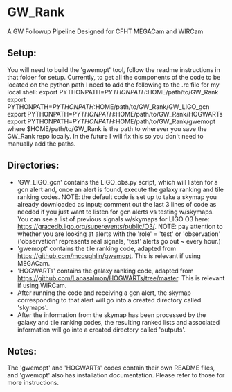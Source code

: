 # GW_Rank
 A GW Followup Pipeline Designed for CFHT MEGACam and WIRCam

## Setup:

You will need to build the 'gwemopt' tool, follow the readme instructions in that folder for setup.
Currently, to get all the components of the code to be located on the python path I need to add the following to the .rc file for my local shell:
    export PYTHONPATH=$PYTHONPATH:$HOME/path/to/GW_Rank
    export PYTHONPATH=$PYTHONPATH:$HOME/path/to/GW_Rank/GW_LIGO_gcn
    export PYTHONPATH=$PYTHONPATH:$HOME/path/to/GW_Rank/HOGWARTs
    export PYTHONPATH=$PYTHONPATH:$HOME/path/to/GW_Rank/gwemopt
where $HOME/path/to/GW_Rank is the path to wherever you save the GW_Rank repo locally. In the future I will fix this so you don't need to manually add the paths.

## Directories:

- 'GW_LIGO_gcn' contains the LIGO_obs.py script, which will listen for a gcn alert and, once an alert is found, execute the galaxy ranking and tile ranking codes. 
NOTE: the default code is set up to take a skymap you already downloaded as input; comment out the last 3 lines of code as needed if you just want to listen for gcn alerts vs testing w/skymaps. You can see a list of previous signals w/skymaps for LIGO O3 here: https://gracedb.ligo.org/superevents/public/O3/.
NOTE: pay attention to whether you are looking at alerts with the 'role' = 'test' or 'observation' ('observation' represents real signals, 'test' alerts go out ~ every hour.)
- 'gwemopt' contains the tile ranking code, adapted from https://github.com/mcoughlin/gwemopt. This is relevant if using MEGACam.
- 'HOGWARTs' contains the galaxy ranking code, adapted from https://github.com/Lanasalmon/HOGWARTs/tree/master. This is relevant if using WIRCam.
- After running the code and receiving a gcn alert, the skymap corresponding to that alert will go into a created directory called 'skymaps'.
- After the information from the skymap has been processed by the galaxy and tile ranking codes, the resulting ranked lists and associated information will go into a created directory called 'outputs'.

## Notes:

The 'gwemopt' and 'HOGWARTs' codes contain their own README files, and 'gwemopt' also has installation documentation. Please refer to those for more instructions.